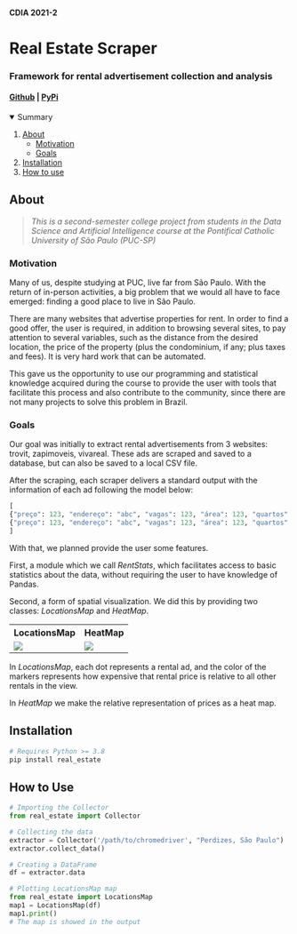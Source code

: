 #### CDIA 2021-2
# Real Estate Scraper
### Framework for rental advertisement collection and analysis

#### [Github](https://github.com/gutessitore/real-estate-scrapper) |  [PyPi](https://pypi.org/project/real-estate/)


<details open="open">
  <summary>Summary</summary>
  <ol>
    <li>
      <a href="#about">About</a>
      <ul>
        <li><a href="#motivation">Motivation</a></li>
        <li><a href="#goals">Goals</a></li>
      </ul>
    </li>
    <li>
      <a href="#installation">Installation </a>
    </li>
    <li>
        <a href="#how-to-use">How to use </a>
    </li>
  </ol>
</details>

<!-- ABOUT -->
## About
>*This is a second-semester college project from students in the Data Science and Artificial Intelligence course at the Pontifical Catholic University of São Paulo (PUC-SP)*
<!-- MOTIVATION -->
### Motivation
Many of us, despite studying at PUC, live far from São Paulo. With the return of in-person activities, a big problem that we would all have to face emerged: finding a good place to live in São Paulo.

There are many websites that advertise properties for rent. In order to find a good offer, the user is required, in addition to browsing several sites, to pay attention to several variables, such as the distance from the desired location, the price of the property (plus the condominium, if any; plus taxes and fees). It is very hard work that can be automated.

This gave us the opportunity to use our programming and statistical knowledge acquired during the course to provide the user with tools that facilitate this process and also contribute to the community, since there are not many projects to solve this problem in Brazil.

<!-- GOALS -->
### Goals
Our goal was initially to extract rental advertisements from 3 websites: trovit, zapimoveis, vivareal. These ads are scraped and saved to a database, but can also be saved to a local CSV file.

After the scraping, each scraper delivers a standard output with the information of each ad following the model below:
```python
[
{"preço": 123, "endereço": "abc", "vagas": 123, "área": 123, "quartos": 123, "banheiros": 123, "link": "VivaReal", "img1": 'imagem'},
{"preço": 123, "endereço": "abc", "vagas": 123, "área": 123, "quartos": 123, "banheiros": 123, "link": "Trovit", "img1": 'imagem'},
]
```

With that, we planned provide the user some features.

First, a module which we call *RentStats*, which facilitates access to basic statistics about the data, without requiring the user to have knowledge of Pandas.

Second, a form of spatial visualization. We did this by providing two classes: *LocationsMap* and *HeatMap*.

<table>
  <tr>
    <th style="text-align:center">LocationsMap</th>
    <th style="text-align:center">HeatMap</th>
  </tr>
  <tr>
    <td><img src="https://i.imgur.com/Vx2m7ji.png"></td>
    <td><img src="https://i.imgur.com/L33NRH2.png"></td>
  </tr>
</table>

In *LocationsMap*, each dot represents a rental ad, and the color of the markers represents how expensive that rental price is relative to all other rentals in the view.

In *HeatMap* we make the relative representation of prices as a heat map.

<!-- INSTALLATION -->
## Installation

```python
# Requires Python >= 3.8
pip install real_estate
```

<!-- HOW TO USE -->
## How to Use
```python
# Importing the Collector
from real_estate import Collector
```

```python
# Collecting the data
extractor = Collector('/path/to/chromedriver', "Perdizes, São Paulo")  # Example Address
extractor.collect_data()
```

```python
# Creating a DataFrame
df = extractor.data
```

```python
# Plotting LocationsMap map
from real_estate import LocationsMap
map1 = LocationsMap(df)
map1.print()
# The map is showed in the output
```